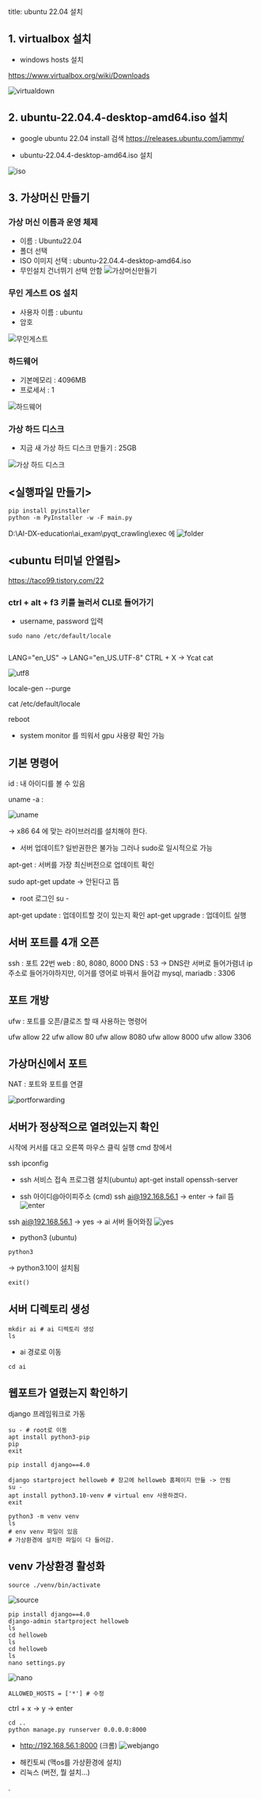 title: ubuntu 22.04 설치

## 1. virtualbox 설치
* windows hosts 설치

https://www.virtualbox.org/wiki/Downloads

![virtualdown]()


## 2. ubuntu-22.04.4-desktop-amd64.iso 설치
* google ubuntu 22.04 install 검색
https://releases.ubuntu.com/jammy/

* ubuntu-22.04.4-desktop-amd64.iso 설치

![iso]()


## 3. 가상머신 만들기
### 가상 머신 이름과 운영 체제
* 이름 : Ubuntu22.04
* 폴더 선택
* ISO 이미지 선택 : ubuntu-22.04.4-desktop-amd64.iso
* 무인설치 건너뛰기 선택 안함
![가상머신만들기]()

### 무인 게스트 OS 설치
* 사용자 이름 : ubuntu
* 암호 

![무인게스트]()


### 하드웨어
* 기본메모리 : 4096MB
* 프로세서 : 1

![하드웨어]()


### 가상 하드 디스크
* 지금 새 가상 하드 디스크 만들기 : 25GB 

![가상 하드 디스크]()




## <실행파일 만들기>
```
pip install pyinstaller
python -m PyInstaller -w -F main.py
```

D:\AI-DX-education\ai_exam\pyqt_crawling\exec 에
![folder](D:\AI-DX-education\ai_exam\pyqt_crawling\img\2024-05-09\folder.png)



## <ubuntu 터미널 안열림>
https://taco99.tistory.com/22

### ctrl + alt + f3 키를 눌러서 CLI로 들어가기 
* username, password 입력

```
sudo nano /etc/default/locale
```
![]()

LANG="en_US" -> LANG="en_US.UTF-8"
CTRL + X -> Ycat cat

![utf8]()

locale-gen --purge

cat /etc/default/locale

reboot

* system monitor 를 띄워서 gpu 사용량 확인 가능

## 기본 명령어
id : 내 아이디를 볼 수 있음

uname -a : 

![uname](D:\AI-DX-education\ai_exam\pyqt_crawling\img\2024-05-09\uname.png)

-> x86 64 에 맞는 라이브러리를 설치해야 한다.

* 서버 업데이트?
일반권한은 불가능 그러나 sudo로 일시적으로 가능

apt-get : 서버를 가장 최신버전으로 업데이트 확인

sudo apt-get update
-> 안된다고 뜸

* root 로그인
su -

apt-get update : 업데이트할 것이 있는지 확인
apt-get upgrade : 업데이트 실행


## 서버 포트를 4개 오픈
ssh : 포트 22번
web : 80, 8080, 8000
DNS : 53
-> DNS란 서버로 들어가렴녀 ip주소로 들어가야하지만, 이거를 영어로 바꿔서 들어감
mysql, mariadb : 3306


## 포트 개방
ufw : 포트를 오픈/클로즈 할 때 사용하는 명령어

ufw allow 22
ufw allow 80
ufw allow 8080
ufw allow 8000
ufw allow 3306


## 가상머신에서 포트 
NAT : 포트와 포트를 연결

![portforwarding](D:\AI-DX-education\ai_exam\pyqt_crawling\img\2024-05-09\portforwarding.png)


## 서버가 정상적으로 열려있는지 확인
시작에 커서를 대고 오른쪽 마우스 클릭
실행
cmd 창에서 

ssh
ipconfig

* ssh 서비스 접속 프로그램 설치(ubuntu)
apt-get install openssh-server

* ssh 아이디@아이피주소 (cmd)
ssh ai@192.168.56.1
-> enter
-> fail 뜸
![enter](D:\AI-DX-education\ai_exam\pyqt_crawling\img\2024-05-09\enter.png)

ssh ai@192.168.56.1
-> yes
-> ai 서버 들어와짐
![yes](D:\AI-DX-education\ai_exam\pyqt_crawling\img\2024-05-09\yes.png)

* python3 (ubuntu)
```
python3
```
-> python3.10이 설치됨

```
exit()
```


## 서버 디렉토리 생성
```
mkdir ai # ai 디렉토리 생성
ls
```

* ai 경로로 이동
```
cd ai
```

## 웹포트가 열렸는지 확인하기
django 프레임워크로 가동

```
su - # root로 이동
apt install python3-pip
pip
exit
```

```
pip install django==4.0
```

```
django startproject helloweb # 장고에 helloweb 홈페이지 만듦 -> 안됨
su -
apt install python3.10-venv # virtual env 사용하겠다.
exit
```

```
python3 -m venv venv
ls 
# env venv 파일이 있음
# 가상환경에 설치한 파일이 다 들어감. 
```


## venv 가상환경 활성화
```
source ./venv/bin/activate
```
![source](D:\AI-DX-education\ai_exam\pyqt_crawling\img\2024-05-09\source.png)

```
pip install django==4.0
django-admin startproject helloweb
ls
cd helloweb
ls
cd helloweb
ls
nano settings.py
```
![nano](D:\AI-DX-education\ai_exam\pyqt_crawling\img\2024-05-09\nano.png)

```
ALLOWED_HOSTS = ['*'] # 수정
```

ctrl + x -> y -> enter

```
cd ..
python manage.py runserver 0.0.0.0:8000
```

* http://192.168.56.1:8000 (크롬)
![webjango](D:\AI-DX-education\ai_exam\pyqt_crawling\img\2024-05-09\webjango.png)




















+ 해킨토씨 (맥os를 가상환경에 설치)
+ 리눅스 (버전, 뭘 설치...)


. 